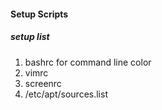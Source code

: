 #### Setup Scripts

##### setup list
1. bashrc for command line color
2. vimrc
3. screenrc
4. /etc/apt/sources.list
